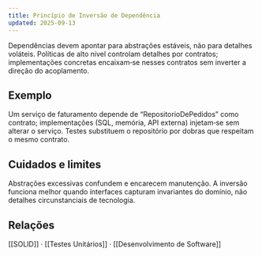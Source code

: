 ```yaml
---
title: Princípio de Inversão de Dependência
updated: 2025-09-13
---
```


Dependências devem apontar para abstrações estáveis, não para detalhes voláteis. Políticas de alto nível controlam detalhes por contratos; implementações concretas encaixam‑se nesses contratos sem inverter a direção do acoplamento.

## Exemplo
Um serviço de faturamento depende de “RepositorioDePedidos” como contrato; implementações (SQL, memória, API externa) injetam‑se sem alterar o serviço. Testes substituem o repositório por dobras que respeitam o mesmo contrato.

## Cuidados e limites
Abstrações excessivas confundem e encarecem manutenção. A inversão funciona melhor quando interfaces capturam invariantes do domínio, não detalhes circunstanciais de tecnologia.

## Relações
[[SOLID]] · [[Testes Unitários]] · [[Desenvolvimento de Software]]

